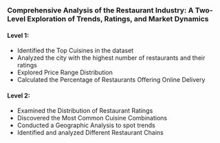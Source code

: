 ### Comprehensive Analysis of the Restaurant Industry: A Two-Level Exploration of Trends, Ratings, and Market Dynamics
#### Level 1:
* Identified the Top Cuisines in the dataset 
* Analyzed the city with the highest number of restaurants and their ratings 
* Explored Price Range Distribution 
* Calculated the Percentage of Restaurants Offering Online Delivery 
#### Level 2:
* Examined the Distribution of Restaurant Ratings 
* Discovered the Most Common Cuisine Combinations
* Conducted a Geographic Analysis to spot trends 
* Identified and analyzed Different Restaurant Chains 
